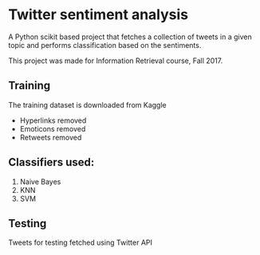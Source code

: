# Twitter sentiment analysis

A Python scikit based project that fetches a collection of tweets in a given topic and performs classification based on the sentiments.

This project was made for Information Retrieval course, Fall 2017.

## Training
The training dataset is downloaded from Kaggle 
  - Hyperlinks removed
  - Emoticons removed
  - Retweets removed

## Classifiers used:
1. Naive Bayes
2. KNN
3. SVM

## Testing
Tweets for testing fetched using Twitter API 

